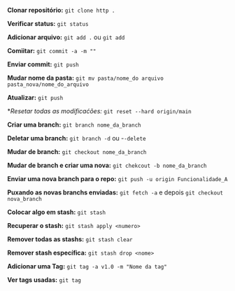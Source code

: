 **Clonar repositório:** ```git clone http .```

**Verificar status:** ```git status```

**Adicionar arquivo:** ```git add .``` ou ```git add```

**Comiitar:** ```git commit -a -m ""```

**Enviar commit:** ```git push```

**Mudar nome da pasta:** ```git mv pasta/nome_do arquivo pasta_nova/nome_do_arquivo```

**Atualizar:** ```git push```

**Resetar todas as modificaćões:* ```git reset --hard origin/main```

**Criar uma branch:** ```git branch nome_da_branch```

**Deletar uma branch:** ```git branch -d``` ou -```-delete```

**Mudar de branch:** ```git checkout nome_da_branch```

**Mudar de branch e criar uma nova:** ```git chekcout -b nome_da_branch```

**Enviar uma nova branch para o repo:** ```git push -u origin Funcionalidade_A```

**Puxando as novas branchs enviadas:** ```git fetch -a``` e depois ```git checkout nova_branch```

**Colocar algo em stash:** ```git stash```

**Recuperar o stash:** ```git stash apply <numero>```

**Remover todas as stashs:** ```git stash clear```

**Remover stash específica:** ```git stash drop <nome>```

**Adicionar uma Tag:** ```git tag -a v1.0 -m "Nome da tag"```

**Ver tags usadas:** ```git tag``` 
